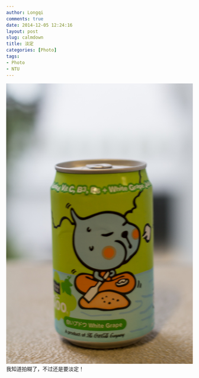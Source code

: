 ```yaml
---
author: Longqi
comments: true
date: 2014-12-05 12:24:16
layout: post
slug: calmdown
title: 淡定
categories: [Photo]
tags:
- Photo
- NTU
---
```


<img src="/public/images/photos/img8692.jpg" alt="Photo"/>
我知道拍糊了，不过还是要淡定！


